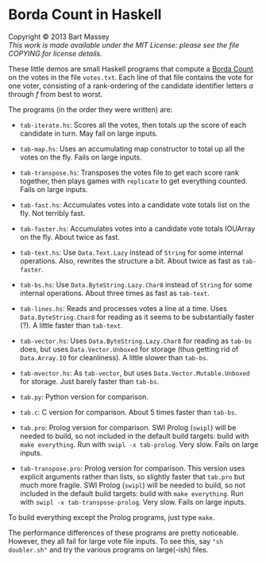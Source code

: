 # Borda Count in Haskell
Copyright © 2013 Bart Massey  
*This work is made available under the MIT License: please
see the file COPYING for license details.*

These little demos are small Haskell programs that compute a
[Borda Count](http://en.wikipedia.org/wiki/Borda_count) on
the votes in the file `votes.txt`. Each line of that file
contains the vote for one voter, consisting of a
rank-ordering of the candidate identifier letters *a*
through *f* from best to worst.

The programs (in the order they were written) are:

* `tab-iterate.hs`: Scores all the votes, then totals up the
  score of each candidate in turn. May fail on large inputs.

* `tab-map.hs`: Uses an accumulating map constructor to
  total up all the votes on the fly. Fails on large inputs.

* `tab-transpose.hs`: Transposes the votes file to get
  each score rank together, then plays games with
  `replicate` to get everything counted. Fails
  on large inputs.

* `tab-fast.hs`: Accumulates votes into a candidate vote
  totals list on the fly. Not terribly fast.

* `tab-faster.hs`: Accumulates votes into a candidate vote
  totals IOUArray on the fly. About twice as fast.

* `tab-text.hs`: Use `Data.Text.Lazy` instead of `String`
  for some internal operations. Also, rewrites the structure
  a bit. About twice as fast as `tab-faster`.

* `tab-bs.hs`: Use `Data.ByteString.Lazy.Char8` instead of
  `String` for some internal operations. About three times
  as fast as `tab-text`.

* `tab-lines.hs`: Reads and processes votes a line at a
  time. Uses `Data.ByteString.Char8` for reading as it seems
  to be substantially faster (?). A little faster than
  `tab-text`.

* `tab-vector.hs`: Uses `Data.ByteString.Lazy.Char8` for
  reading as `tab-bs` does, but uses `Data.Vector.Unboxed`
  for storage (thus getting rid of `Data.Array.IO` for
  cleanliness). A little slower than `tab-bs`.

* `tab-mvector.hs`: As `tab-vector`, but uses
  `Data.Vector.Mutable.Unboxed` for storage. Just barely
  faster than `tab-bs`.

* `tab.py`: Python version for comparison.

* `tab.c`: C version for comparison. About 5 times faster
  than `tab-bs`.

* `tab.pro`: Prolog version for comparison.  SWI Prolog
  (`swipl`) will be needed to build, so not included in the
  default build targets: build with `make everything`. Run
  with `swipl -x tab-prolog`. Very slow. Fails on large inputs.

* `tab-transpose.pro`: Prolog version for comparison.  This
  version uses explicit arguments rather than lists, so
  slightly faster that `tab.pro` but much more fragile.  SWI
  Prolog (`swipl`) will be needed to build, so not included
  in the default build targets: build with `make
  everything`. Run with `swipl -x
  tab-transpose-prolog`. Very slow. Fails on large inputs.

To build everything except the Prolog programs, just type
`make`.

The performance differences of these programs are pretty
noticeable. However, they all fail for large vote file
inputs. To see this, say `"sh doubler.sh"` and try the
various programs on large(-ish) files.
